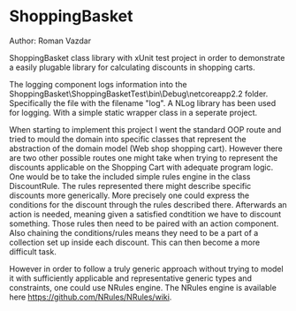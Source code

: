 # ShoppingBasket
Author: Roman Vazdar

ShoppingBasket class library with xUnit test project in order to demonstrate a easily plugable library for calculating discounts in shopping carts.

The logging component logs information into the ShoppingBasket\ShoppingBasketTest\bin\Debug\netcoreapp2.2 folder. Specifically the file with the filename "log". A NLog library has been used for logging. With a simple static wrapper class in a seperate project.

When starting to implement this project I went the standard OOP route and tried to mould the domain into specific classes that represent the abstraction of the domain model (Web shop shopping cart).
However there are two other possible routes one might take when trying to represent the discounts applicable on the Shopping Cart with adequate program logic. One would be to take the included simple rules engine in the class DiscountRule.
The rules represented there might describe specific discounts more generically. More precisely one could express the conditions for the discount through the rules described there. Afterwards an action is needed, meaning given a satisfied condtition we have to discount something. Those rules then need to be paired with an action component. Also chaining the conditions/rules means they need to be a part of a collection set up inside each discount. This can then become a more difficult task.

However in order to follow a truly generic approach without trying to model it with sufficiently applicable and representative generic types and constraints, one could use NRules engine. 
The NRules engine is available here https://github.com/NRules/NRules/wiki.


